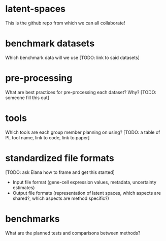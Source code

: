 # latent-spaces
This is the github repo from which we can all collaborate!

# benchmark datasets
Which benchmark data will we use [TODO: link to said datasets]

# pre-processing 
What are best practices for pre-processing each dataset? Why? [TODO: someone fill this out]

# tools
Which tools are each group member planning on using? [TODO: a table of PI, tool name, link to code, link to paper]

# standardized file formats
[TODO: ask Elana how to frame and get this started]
  * Input file format (gene-cell expression values, metadata, uncertainty estimates)
  * Output file formats (representation of latent spaces, which aspects are shared?, which aspects are method specific?)

# benchmarks
What are the planned tests and comparisons between methods? 
